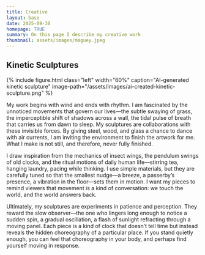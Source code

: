 ```yaml
---
title: Creative
layout: base
date: 2025-09-30
homepage: TRUE
summary: On this page I describe my creative work
thumbnail: assets/images/maguey.jpeg
---
```


## Kinetic Sculptures

{% include figure.html
  class="left"
  width="60%"
  caption="AI-generated kinetic sculpture"
  image-path="/assets/images/ai-created-kinetic-sculpture.png"
%}

My work begins with wind and ends with rhythm. I am fascinated by the unnoticed movements that govern our lives—the subtle swaying of grass, the imperceptible shift of shadows across a wall, the tidal pulse of breath that carries us from dawn to sleep. My sculptures are collaborations with these invisible forces. By giving steel, wood, and glass a chance to dance with air currents, I am inviting the environment to finish the artwork for me. What I make is not still, and therefore, never fully finished.

I draw inspiration from the mechanics of insect wings, the pendulum swings of old clocks, and the ritual motions of daily human life—stirring tea, hanging laundry, pacing while thinking. I use simple materials, but they are carefully tuned so that the smallest nudge—a breeze, a passerby’s presence, a vibration in the floor—sets them in motion. I want my pieces to remind viewers that movement is a kind of conversation: we touch the world, and the world answers back.

Ultimately, my sculptures are experiments in patience and perception. They reward the slow observer—the one who lingers long enough to notice a sudden spin, a gradual oscillation, a flash of sunlight refracting through a moving panel. Each piece is a kind of clock that doesn’t tell time but instead reveals the hidden choreography of a particular place. If you stand quietly enough, you can feel that choreography in your body, and perhaps find yourself moving in response.
